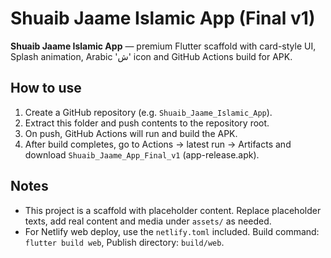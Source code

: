 # Shuaib Jaame Islamic App (Final v1)

**Shuaib Jaame Islamic App** — premium Flutter scaffold with card-style UI, Splash animation, Arabic 'ش' icon and GitHub Actions build for APK.

## How to use
1. Create a GitHub repository (e.g. `Shuaib_Jaame_Islamic_App`).
2. Extract this folder and push contents to the repository root.
3. On push, GitHub Actions will run and build the APK.
4. After build completes, go to Actions -> latest run -> Artifacts and download `Shuaib_Jaame_App_Final_v1` (app-release.apk).

## Notes
- This project is a scaffold with placeholder content. Replace placeholder texts, add real content and media under `assets/` as needed.
- For Netlify web deploy, use the `netlify.toml` included. Build command: `flutter build web`, Publish directory: `build/web`.
